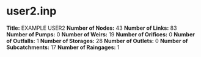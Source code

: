# user2.inp
**Title:** EXAMPLE USER2
**Number of Nodes:** 43
**Number of Links:** 83
**Number of Pumps:** 0
**Number of Weirs:** 19
**Number of Orifices:** 0
**Number of Outfalls:** 1
**Number of Storages:** 28
**Number of Outlets:** 0
**Number of Subcatchments:** 17
**Number of Raingages:** 1
